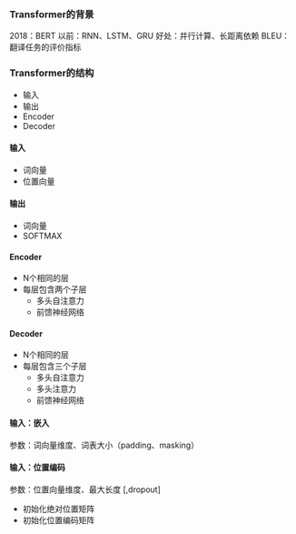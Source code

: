 ### Transformer的背景
2018：BERT
以前：RNN、LSTM、GRU
好处：并行计算、长距离依赖
BLEU：翻译任务的评价指标

### Transformer的结构
- 输入
- 输出
- Encoder
- Decoder

#### 输入
- 词向量
- 位置向量

#### 输出
- 词向量
- SOFTMAX

#### Encoder
- N个相同的层
- 每层包含两个子层
    - 多头自注意力
    - 前馈神经网络

#### Decoder
- N个相同的层
- 每层包含三个子层
    - 多头自注意力
    - 多头注意力
    - 前馈神经网络

#### 输入：嵌入
参数：词向量维度、词表大小（padding、masking）

#### 输入：位置编码
参数：位置向量维度、最大长度 [,dropout]

- 初始化绝对位置矩阵
- 初始化位置编码矩阵

